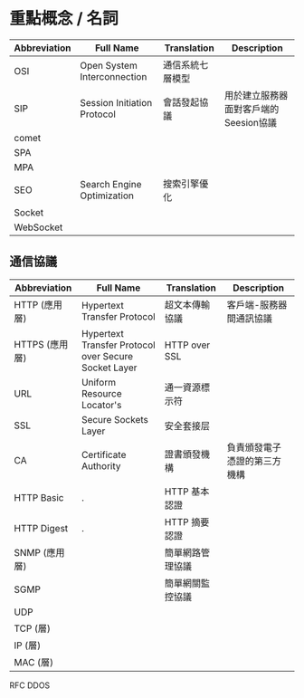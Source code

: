 # 重點概念 / 名詞

Abbreviation | Full Name | Translation | Description
-|-|-|-
OSI | Open System Interconnection | 通信系統七層模型
SIP | Session Initiation Protocol | 會話發起協議 | 用於建立服務器面對客戶端的Seesion協議
comet |  | 
SPA |  | 
MPA |  | 
SEO | Search Engine Optimization | 搜索引擎優化
Socket | 
WebSocket | 


## 通信協議
Abbreviation | Full Name | Translation | Description
-|-|-|-
HTTP (應用層) | Hypertext Transfer Protocol | 超文本傳輸協議 | 客戶端-服務器間通訊協議
HTTPS (應用層) | Hypertext Transfer Protocol over Secure Socket Layer | HTTP over SSL
URL | Uniform Resource Locator's | 通一資源標示符
SSL | Secure Sockets Layer | 安全套接层
CA | Certificate Authority | 證書頒發機構 | 負責頒發電子憑證的第三方機構
HTTP Basic | . | HTTP 基本認證
HTTP Digest | . | HTTP 摘要認證
SNMP (應用層) |  | 簡單網路管理協議
SGMP |  | 簡單網關監控協議
UDP | 
TCP (層) | 
IP (層) | 
MAC (層) | 

RFC
DDOS
